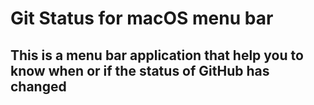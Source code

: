 <h1>Git Status for macOS menu bar</h1>

<h2>This is a menu bar application that help you to know when or if the status of GitHub has changed</h2>
